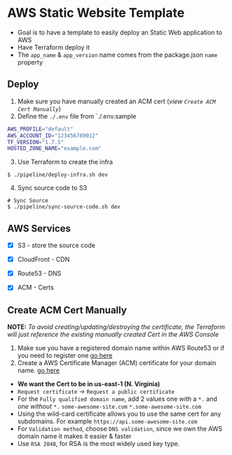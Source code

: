 # AWS Static Website Template
- Goal is to have a template to easily deploy an Static Web application to AWS
- Have Terraform deploy it
- The `app_name` & `app_version` name comes from the package.json `name` property


## Deploy
1. Make sure you have manually created an ACM cert (*view `Create ACM Cert Manually`*)
2. Define the `./.env` file from `./.env.sample
  ```bash
  AWS_PROFILE="default"
  AWS_ACCOUNT_ID="123456789012"
  TF_VERSION="1.7.5"
  HOSTED_ZONE_NAME="example.com"
  ```
3. Use Terraform to create the infra
  ```shell
  $ ./pipeline/deploy-infra.sh dev
  ```
4. Sync source code to S3

  ```shell
  # Sync Source
  $ ./pipeline/sync-source-code.sh dev
  ```


## AWS Services
- [x] S3 - store the source code
- [x] CloudFront - CDN
- [x] Route53 - DNS
- [x] ACM - Certs




## Create ACM Cert Manually

**NOTE:** *To avoid creating/updating/destroying the certificate, the Terraform will just reference the existing manually created Cert in the AWS Console*

1. Make sue you have a registered domain name within AWS Route53 or if you need to register one [go here](https://us-east-1.console.aws.amazon.com/route53/domains/home?region=us-west-2#/) 
2. Create a AWS Certificate Manager (ACM) certificate for your domain name. [go here](https://us-east-1.console.aws.amazon.com/acm/home?region=us-east-1#/welcome)
  - **We want the Cert to be in us-east-1 (N. Virginia)**
  - `Request certificate` -> `Request a public certificate`
  - For the `Fully qualified domain name`, add 2 values one *with* a `*.` and *one without* `*.` 
    `some-awesome-site.com`
    `*.some-awesome-site.com`
  - Using the wild-card certificate allows you to use the same cert for any subdomains. For example `https://api.some-awesome-site.com`
  - For `Validation method`, choose `DNS validation`, since we own the AWS domain name it makes it easier & faster
  - Use `RSA 2048`, for RSA is the most widely used key type.

